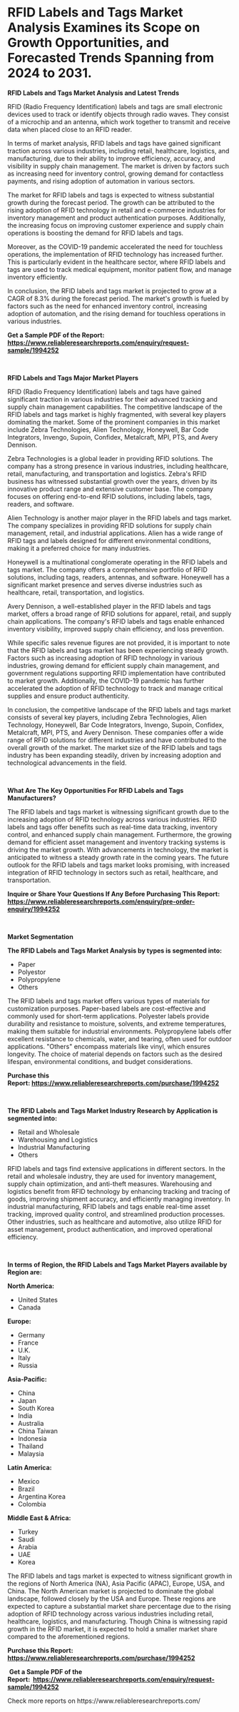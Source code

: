 <p><h1>RFID Labels and Tags Market Analysis Examines its Scope on Growth Opportunities, and Forecasted Trends Spanning from 2024 to 2031.</h1></p><p><strong>RFID Labels and Tags Market Analysis and Latest Trends</strong></p>
<p><p>RFID (Radio Frequency Identification) labels and tags are small electronic devices used to track or identify objects through radio waves. They consist of a microchip and an antenna, which work together to transmit and receive data when placed close to an RFID reader.</p><p>In terms of market analysis, RFID labels and tags have gained significant traction across various industries, including retail, healthcare, logistics, and manufacturing, due to their ability to improve efficiency, accuracy, and visibility in supply chain management. The market is driven by factors such as increasing need for inventory control, growing demand for contactless payments, and rising adoption of automation in various sectors.</p><p>The market for RFID labels and tags is expected to witness substantial growth during the forecast period. The growth can be attributed to the rising adoption of RFID technology in retail and e-commerce industries for inventory management and product authentication purposes. Additionally, the increasing focus on improving customer experience and supply chain operations is boosting the demand for RFID labels and tags.</p><p>Moreover, as the COVID-19 pandemic accelerated the need for touchless operations, the implementation of RFID technology has increased further. This is particularly evident in the healthcare sector, where RFID labels and tags are used to track medical equipment, monitor patient flow, and manage inventory efficiently.</p><p>In conclusion, the RFID labels and tags market is projected to grow at a CAGR of 8.3% during the forecast period. The market's growth is fueled by factors such as the need for enhanced inventory control, increasing adoption of automation, and the rising demand for touchless operations in various industries.</p></p>
<p><strong>Get a Sample PDF of the Report:&nbsp; <a href="https://www.reliableresearchreports.com/enquiry/request-sample/1994252">https://www.reliableresearchreports.com/enquiry/request-sample/1994252</a></strong></p>
<p>&nbsp;</p>
<p><strong>RFID Labels and Tags Major Market Players</strong></p>
<p><p>RFID (Radio Frequency Identification) labels and tags have gained significant traction in various industries for their advanced tracking and supply chain management capabilities. The competitive landscape of the RFID labels and tags market is highly fragmented, with several key players dominating the market. Some of the prominent companies in this market include Zebra Technologies, Alien Technology, Honeywell, Bar Code Integrators, Invengo, Supoin, Confidex, Metalcraft, MPI, PTS, and Avery Dennison.</p><p>Zebra Technologies is a global leader in providing RFID solutions. The company has a strong presence in various industries, including healthcare, retail, manufacturing, and transportation and logistics. Zebra's RFID business has witnessed substantial growth over the years, driven by its innovative product range and extensive customer base. The company focuses on offering end-to-end RFID solutions, including labels, tags, readers, and software.</p><p>Alien Technology is another major player in the RFID labels and tags market. The company specializes in providing RFID solutions for supply chain management, retail, and industrial applications. Alien has a wide range of RFID tags and labels designed for different environmental conditions, making it a preferred choice for many industries.</p><p>Honeywell is a multinational conglomerate operating in the RFID labels and tags market. The company offers a comprehensive portfolio of RFID solutions, including tags, readers, antennas, and software. Honeywell has a significant market presence and serves diverse industries such as healthcare, retail, transportation, and logistics.</p><p>Avery Dennison, a well-established player in the RFID labels and tags market, offers a broad range of RFID solutions for apparel, retail, and supply chain applications. The company's RFID labels and tags enable enhanced inventory visibility, improved supply chain efficiency, and loss prevention.</p><p>While specific sales revenue figures are not provided, it is important to note that the RFID labels and tags market has been experiencing steady growth. Factors such as increasing adoption of RFID technology in various industries, growing demand for efficient supply chain management, and government regulations supporting RFID implementation have contributed to market growth. Additionally, the COVID-19 pandemic has further accelerated the adoption of RFID technology to track and manage critical supplies and ensure product authenticity.</p><p>In conclusion, the competitive landscape of the RFID labels and tags market consists of several key players, including Zebra Technologies, Alien Technology, Honeywell, Bar Code Integrators, Invengo, Supoin, Confidex, Metalcraft, MPI, PTS, and Avery Dennison. These companies offer a wide range of RFID solutions for different industries and have contributed to the overall growth of the market. The market size of the RFID labels and tags industry has been expanding steadily, driven by increasing adoption and technological advancements in the field.</p></p>
<p>&nbsp;</p>
<p><strong>What Are The Key Opportunities For RFID Labels and Tags Manufacturers?</strong></p>
<p><p>The RFID labels and tags market is witnessing significant growth due to the increasing adoption of RFID technology across various industries. RFID labels and tags offer benefits such as real-time data tracking, inventory control, and enhanced supply chain management. Furthermore, the growing demand for efficient asset management and inventory tracking systems is driving the market growth. With advancements in technology, the market is anticipated to witness a steady growth rate in the coming years. The future outlook for the RFID labels and tags market looks promising, with increased integration of RFID technology in sectors such as retail, healthcare, and transportation.</p></p>
<p><strong>Inquire or Share Your Questions If Any Before Purchasing This Report: <a href="https://www.reliableresearchreports.com/enquiry/pre-order-enquiry/1994252">https://www.reliableresearchreports.com/enquiry/pre-order-enquiry/1994252</a></strong></p>
<p>&nbsp;</p>
<p><strong>Market Segmentation</strong></p>
<p><strong>The RFID Labels and Tags Market Analysis by types is segmented into:</strong></p>
<p><ul><li>Paper</li><li>Polyestor</li><li>Polypropylene</li><li>Others</li></ul></p>
<p><p>The RFID labels and tags market offers various types of materials for customization purposes. Paper-based labels are cost-effective and commonly used for short-term applications. Polyester labels provide durability and resistance to moisture, solvents, and extreme temperatures, making them suitable for industrial environments. Polypropylene labels offer excellent resistance to chemicals, water, and tearing, often used for outdoor applications. "Others" encompass materials like vinyl, which ensures longevity. The choice of material depends on factors such as the desired lifespan, environmental conditions, and budget considerations.</p></p>
<p><strong>Purchase this Report:&nbsp;<a href="https://www.reliableresearchreports.com/purchase/1994252">https://www.reliableresearchreports.com/purchase/1994252</a></strong></p>
<p>&nbsp;</p>
<p><strong>The RFID Labels and Tags Market Industry Research by Application is segmented into:</strong></p>
<p><ul><li>Retail and Wholesale</li><li>Warehousing and Logistics</li><li>Industrial Manufacturing</li><li>Others</li></ul></p>
<p><p>RFID labels and tags find extensive applications in different sectors. In the retail and wholesale industry, they are used for inventory management, supply chain optimization, and anti-theft measures. Warehousing and logistics benefit from RFID technology by enhancing tracking and tracing of goods, improving shipment accuracy, and efficiently managing inventory. In industrial manufacturing, RFID labels and tags enable real-time asset tracking, improved quality control, and streamlined production processes. Other industries, such as healthcare and automotive, also utilize RFID for asset management, product authentication, and improved operational efficiency.</p></p>
<p>&nbsp;</p>
<p><strong>In terms of Region, the RFID Labels and Tags Market Players available by Region are:</strong></p>
<p>
    <p> <strong> North America: </strong>
        <ul>
            <li>United States</li>
            <li>Canada</li>
        </ul>
        </p> 
    <p> <strong> Europe: </strong>
        <ul>
            <li>Germany</li>
            <li>France</li>
            <li>U.K.</li>
            <li>Italy</li>
            <li>Russia</li>
        </ul>
        </p> 
    <p> <strong> Asia-Pacific: </strong>
        <ul>
            <li>China</li>
            <li>Japan</li>
            <li>South Korea</li>
            <li>India</li>
            <li>Australia</li>
            <li>China Taiwan</li>
            <li>Indonesia</li>
            <li>Thailand</li>
            <li>Malaysia</li>
        </ul>
        </p> 
    <p> <strong> Latin America: </strong>
        <ul>
            <li>Mexico</li>
            <li>Brazil</li>
            <li>Argentina Korea</li>
            <li>Colombia</li>
        </ul>
        </p> 
    <p> <strong> Middle East & Africa: </strong>
        <ul>
            <li>Turkey</li>
            <li>Saudi</li>
            <li>Arabia</li>
            <li>UAE</li>
            <li>Korea</li>
        </ul>
    </p>
    </p>
<p><p>The RFID labels and tags market is expected to witness significant growth in the regions of North America (NA), Asia Pacific (APAC), Europe, USA, and China. The North American market is projected to dominate the global landscape, followed closely by the USA and Europe. These regions are expected to capture a substantial market share percentage due to the rising adoption of RFID technology across various industries including retail, healthcare, logistics, and manufacturing. Though China is witnessing rapid growth in the RFID market, it is expected to hold a smaller market share compared to the aforementioned regions.</p></p>
<p><strong>Purchase this Report: <a href="https://www.reliableresearchreports.com/purchase/1994252">https://www.reliableresearchreports.com/purchase/1994252</a></strong></p>
<p>&nbsp;<strong>Get a Sample PDF of the Report:&nbsp;&nbsp;<a href="https://www.reliableresearchreports.com/enquiry/request-sample/1994252">https://www.reliableresearchreports.com/enquiry/request-sample/1994252</a></strong></p>
<p><strong></strong></p>
<p>Check more reports on https://www.reliableresearchreports.com/</p>
